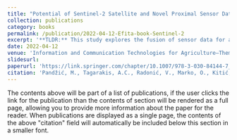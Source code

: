```yaml
---
title: "Potential of Sentinel-2 Satellite and Novel Proximal Sensor Data Fusion for Agricultural Applications"
collection: publications
category: books
permalink: /publication/2022-04-12-Efita-book-Sentinel-2
excerpt: '**TLDR:** This study explores the fusion of sensor data for agricultural applications by comparing two novel crop-monitoring approaches: the Plant-O-Meter, a multispectral handheld sensor, and Sentinel-2 satellite imagery. Both sensors, used to track maize growth in 2018, showed positive correlations in vegetation indices, underscoring their combined potential in precision agriculture.'
date: 2022-04-12
venue: 'Information and Communication Technologies for Agriculture—Theme I: Sensors'
slidesurl: 
paperurl: 'https://link.springer.com/chapter/10.1007/978-3-030-84144-7_7'
citation: 'Pandžić, M., Tagarakis, A.C., Radonić, V., Marko, O., Kitić, G., Panić, M., Ljubičić, N. and Crnojević, V., 2022. Potential of Sentinel-2 Satellite and Novel Proximal Sensor Data Fusion for Agricultural Applications. In Information and Communication Technologies for Agriculture—Theme I: Sensors (pp. 175-198). Cham: Springer International Publishing.'
---
```


The contents above will be part of a list of publications, if the user clicks the link for the publication than the contents of section will be rendered as a full page, allowing you to provide more information about the paper for the reader. When publications are displayed as a single page, the contents of the above "citation" field will automatically be included below this section in a smaller font.
